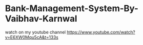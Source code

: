 # Bank-Management-System-By-Vaibhav-Karnwal
watch on my youtube channel
https://www.youtube.com/watch?v=E6XW0Mqu5cA&t=133s
